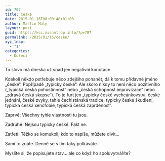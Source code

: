 ```yaml
---
id: 707
title: České
date: 2015-01-16T08:00:48+01:00
author: Martin Maly
layout: post
guid: https://kcc.misantrop.info/?p=707
permalink: /2015/01/16/ceske/
xyz_lnap:
  - "1"
categories:
  - Kuřecí
---
```

To slovo má dneska už snad jen negativní konotace.

Kdekoli někdo potřebuje něco zdejšího pohanět, dá k tomu přídavné jméno &#8222;české&#8220;. Popřípadě &#8222;typicky české&#8220;. Ale skoro nikdy to není něco pozitivního (&#8222;typická česká pohostinnost&#8220; nebo &#8222;česká schopnost improvizace&#8220; nebo &#8222;zdravá česká skepse&#8220;). To je furt jen &#8222;typicky české vychcánkovství, české jednání, české zvyky, tahle čechistánská tradice, typicky české škudlení, typická česká xenofobie, typická česká zaprděnost&#8220;.

Zaprvé: Všechny tyhle vlastnosti tu jsou.

Zadruhé: Nejsou typicky české. Fakt ne.

Zatřetí: Těžko se komukoli, kdo to napíše, můžete divit&#8230;

Sami to znáte. Denně se s tím taky potkáváte.

Myslíte si, že popisujete stav&#8230; ale co když ho spoluvytváříte?